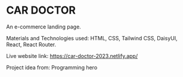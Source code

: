 # CAR DOCTOR

An e-commerce landing page.

Materials and Technologies used: HTML, CSS, Tailwind CSS, DaisyUI, React, React Router.

Live website link: https://car-doctor-2023.netlify.app/

Project idea from: Programming hero
